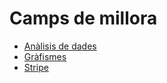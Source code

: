 # Camps de millora

* [Anàlisis de dades](../links/data-analisys.md)
* [Gràfismes](../links/deeplearning.md)
* [Stripe](../links/stripe.md)



